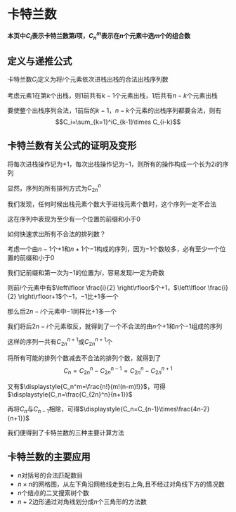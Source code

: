 # 卡特兰数
**本页中$C_i$表示卡特兰数第$i$项，$C_n^m$表示在$n$个元素中选$m$个的组合数**
## 定义与递推公式

卡特兰数$C_i$定义为将$i$个元素依次进栈出栈的合法出栈序列数

考虑元素$1$在第$k$个出栈，则$1$前共有$k-1$个元素出栈，$1$后共有$n-k$个元素出栈

要使整个出栈序列合法，$1$前后的$k-1$，$n-k$个元素的出栈序列都要合法，则有
$$C_i=\sum_{k=1}^iC_{k-1}\times C_{i-k}$$

## 卡特兰数有关公式的证明及变形

将每次进栈操作记为$+1$，每次出栈操作记为$-1$，则所有的操作构成一个长为$2i$的序列

显然，序列的所有排列方式为$C_{2n}^n$

我们发现，任何时候出栈元素个数大于进栈元素个数时，这个序列一定不合法

这在序列中表现为至少有一个位置的前缀和小于$0$

如何快速求出所有不合法的排列数？

考虑一个由$n-1$个$+1$和$n+1$个$-1$构成的序列，因为$-1$个数较多，必有至少一个位置的前缀和小于$0$

我们记前缀和第一次为$-1$的位置为$i$，容易发现$i$一定为奇数

则前$i$个元素中有$\left\lfloor \frac{i}{2} \right\rfloor$个$+1$，$\left\lfloor \frac{i}{2} \right\rfloor+1$个$-1$，$-1$比$+1$多一个

那么后$2n-i$个元素中$-1$同样比$+1$多一个

我们将后$2n-i$个元素取反，就得到了一个不合法的由$n$个$+1$和$n$个$-1$组成的序列

这样的序列一共有$C_{2n}^{n+1}$或$C_{2n}^{n+1}$个

将所有可能的排列个数减去不合法的排列个数，就得到了
$$C_n=C_{2n}^{n}-C_{2n}^{n-1}=C_{2n}^{n}-C_{2n}^{n+1}$$

又有$\displaystyle{C_n^m=\frac{n!}{m!(n-m)!}}$，可得$\displaystyle{C_n=\frac{C_{2n}^n}{n+1}}$

再将$C_n$与$C_{n-1}$相除，可得$\displaystyle{C_n=C_{n-1}\times\frac{4n-2}{n+1}}$

我们便得到了卡特兰数的三种主要计算方法

## 卡特兰数的主要应用
+ $n$对括号的合法匹配数目
+ $n\times n$的网格图，从左下角沿网格线走到右上角,且不经过对角线下方的情况数
+ $n$个结点的二叉搜索树个数
+ $n+2$边形通过对角线划分成$n$个三角形的方法数